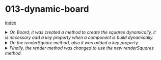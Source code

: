 # 013-dynamic-board

[index](index.md)

<details>
<summary>
<i>On Board, it was created a method to create the squares dynamically, it is necessary add a key property when a component is build dynamically.</i>
</summary>

```
renderSquares(){
    let rows = [];
    for(let row = 0; row < 3 ; row++){
      let cols = [];
      for(let col=0; col < 3; col++ ){
        cols.push(this.renderSquare(col + (row * 3)));  
      }
      rows.push(<div key={row} className="board-row">{cols}</div>);
    }
    return rows;
  }
```
</details>

<details>
<summary>
<i>On the renderSquare method, also it was added a key property</i>
</summary>

```
  renderSquare(index) {
    return (
      <span key={index}>
        <Square
          ...
      </span>
    );
  }
```
</details>

<details>
<summary>
<i>Finally, the render method was changed to use the new renderSquares method.</i>
</summary>

```
  render() {
    return (
      <div>{this.renderSquares()}</div>
    );
  }
```
</details>
